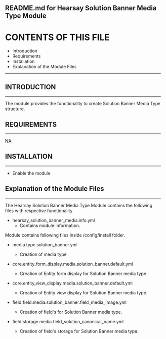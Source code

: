 README.md for Hearsay Solution Banner Media Type Module
-------------------------------------

# CONTENTS OF THIS FILE

  - Introduction
  - Requirements
  - Installation
  - Explanation of the Module Files

---------------------

## INTRODUCTION
------------

The module provides the functionality to create Solution Banner Media Type structure.



## REQUIREMENTS
------------

NA


## INSTALLATION
------------

- Enable the module


## Explanation of the Module Files
--------------------------------

The Hearsay Solution Banner Media Type Module contains the following files with respective functionality

- hearsay_solution_banner_media.info.yml
    - Contains module information.


Module contains following files inside /config/install folder.

- media.type.solution_banner.yml
    - Creation of media type

- core.entity_form_display.media.solution_banner.default.yml
    - Creation of Entity form display for Solution Banner media type.

- core.entity_view_display.media.solution_banner.default.yml
    - Creation of Entity view display for Solution Banner media type.

- field.field.media.solution_banner.field_media_image.yml
    - Creation of field's for Solution Banner media type.

- field.storage.media.field_solution_canonical_name.yml
    - Creation of field's storage for Solution Banner media type.